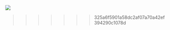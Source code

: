 
<a > <img src="https://binaryinformatics.com/wp-content/uploads/2019/01/MERN-Stack-Development-and-Consulting-Services.jpg" /></a>  
>>>>>>> 325a6f5901a58dc2af07a70a42ef394290c1078d
